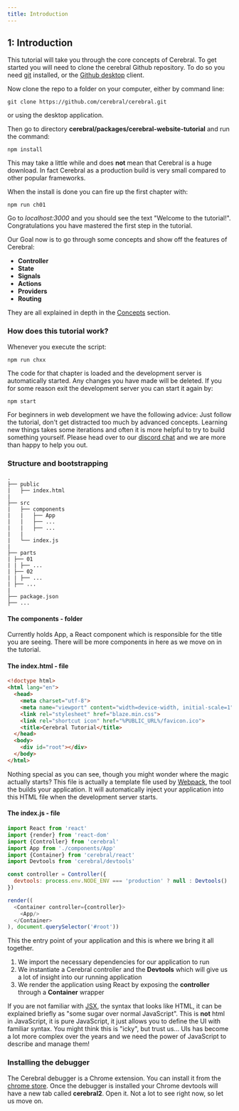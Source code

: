 ```yaml
---
title: Introduction
---
```


## 1: Introduction

This tutorial will take you through the core concepts of Cerebral. To get started you will need to clone the cerebral Github repository. To do so you need [git](https://git-scm.com/book/en/v2/Getting-Started-Installing-Git) installed, or the [Github desktop](https://desktop.github.com/) client.

Now clone the repo to a folder on your computer, either by command line:

`git clone https://github.com/cerebral/cerebral.git`

or using the desktop application.

Then go to directory **cerebral/packages/cerebral-website-tutorial** and run the command:

`npm install`

This may take a little while and does **not** mean that Cerebral is a huge download. In fact Cerebral as a production build is very small compared to other popular frameworks.

When the install is done you can fire up the first chapter with:

`npm run ch01`

Go to *localhost:3000* and you should see the text "Welcome to the tutorial!".
Congratulations you have mastered the first step in the tutorial.

Our Goal now is to go through some concepts and show off the features of Cerebral:

- **Controller**
- **State**
- **Signals**
- **Actions**
- **Providers**
- **Routing**

They are all explained in depth in the [Concepts](../concepts/01_the-architecture.html) section.

### How does this tutorial work?
Whenever you execute the script:

`npm run chxx`

The code for that chapter is loaded and the development server is automatically started. Any changes you have made will be deleted. If you for some reason exit the development server you can start it again by:

`npm start`

For beginners in web development we have the following advice: Just follow the tutorial, don't get distracted too much by advanced concepts. Learning new things takes some iterations and often it is more helpful to try to build something yourself. Please head over to our [discord chat](https://discord.gg/0kIweV4bd2bwwsvH) and we are more than happy to help you out.

### Structure and bootstrapping

```
.
├── public
|	├── index.html
|   
├── src
|	├── components
|	|	├── App
|	|	├── ...
|	|	├── ...		
|	|
|	└── index.js
|
├── parts
| ├── 01
| | ├── ...
| ├── 02
| | ├── ...
| ├── ...
|
├── package.json
├── ...
```
#### The components - folder
Currently holds App, a React component which is responsible for the title you are seeing. There will be more components in here as we move on in the tutorial.

#### The index.html - file
```html
<!doctype html>
<html lang="en">
  <head>
    <meta charset="utf-8">
    <meta name="viewport" content="width=device-width, initial-scale=1">
    <link rel="stylesheet" href="blaze.min.css">
    <link rel="shortcut icon" href="%PUBLIC_URL%/favicon.ico">
    <title>Cerebral Tutorial</title>
  </head>
  <body>
    <div id="root"></div>
  </body>
</html>

```
Nothing special as you can see, though you might wonder where the magic actually starts? This file is actually a template file used by [Webpack](https://webpack.github.io/), the tool the builds your application. It will automatically inject your application into this HTML file when the development server starts.

#### The index.js - file
```js
import React from 'react'
import {render} from 'react-dom'
import {Controller} from 'cerebral'
import App from './components/App'
import {Container} from 'cerebral/react'
import Devtools from 'cerebral/devtools'

const controller = Controller({
  devtools: process.env.NODE_ENV === 'production' ? null : Devtools()
})

render((
  <Container controller={controller}>
    <App/>
  </Container>
), document.querySelector('#root'))
```
This the entry point of your application and this is where we bring it all together.

1. We import the necessary dependencies for our application to run
2. We instantiate a Cerebral controller and the **Devtools** which will give us a lot of insight into our running application
3. We render the application using React by exposing the **controller** through a **Container** wrapper

If you are not familiar with [JSX](https://facebook.github.io/react/docs/jsx-in-depth.html), the syntax that looks like HTML, it can be explained briefly as "some sugar over normal JavaScript". This is **not** html in JavaScript, it is pure JavaScript, it just allows you to define the UI with familiar syntax. You might think this is "icky", but trust us... UIs has become a lot more complex over the years and we need the power of JavaScript to describe and manage them!

### Installing the debugger
The Cerebral debugger is a Chrome extension. You can install it from the [chrome store](https://chrome.google.com/webstore/detail/cerebral-debugger/ddefoknoniaeoikpgneklcbjlipfedbb). Once the debugger is installed your Chrome devtools will have a new tab called **cerebral2**. Open it.
Not a lot to see right now, so let us move on.
